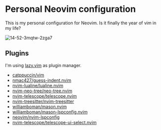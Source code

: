 # Personal Neovim configuration

This is my personal configuration for Neovim. Is it finally the year of vim in my life?

![14-52-3mqtw-2zga7](https://github.com/vmrocha/config-nvim/assets/123785/3aa0a07e-8d02-41f5-a2c8-5088e578c23d)

## Plugins

I'm using [lazy.vim](https://github.com/folke/lazy.nvim) as plugin manager.

- [catppuccin/vim](https://github.com/catppuccin/vim)
- [nmac427/guess-indent.nvim](https://github.com/nmac427/guess-indent.nvim)
- [nvim-lualine/lualine.nvim](https://github.com/nvim-lualine/lualine.nvim)
- [nvim-neo-tree/neo-tree.nvim](https://github.com/nvim-neo-tree/neo-tree.nvim)
- [nvim-telescope/telescope.nvim](https://github.com/nvim-telescope/telescope.nvim)
- [nvim-treesitter/nvim-treesitter](https://github.com/nvim-treesitter/nvim-treesitter)
- [williamboman/mason.nvim](https://github.com/williamboman/mason.nvim)
- [williamboman/mason-lspconfig.nvim](https://github.com/williamboman/mason-lspconfig.nvim)
- [neovim/nvim-lspconfig](https://github.com/neovim/nvim-lspconfig)
- [nvim-telescope/telescope-ui-select.nvim](https://github.com/nvim-telescope/telescope-ui-select.nvim)

